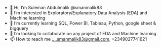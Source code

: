 - 👋 Hi, I’m Suleman Abdulmalik @smanmalik83
- 👀 I’m interested in Exploratory/Explanatory Data Analysis (EDA) and Machine learning
- 🌱 I’m currently learning SQL, Power BI, Tableau, Python, google sheet & bigquery
- 💞️ I’m looking to collaborate on any project of EDA and Machine learning
- 📫 How to reach me ....smanmalik83@gmail.com, +2349027741621

<!---
smanmalik83/smanmalik83 is a ✨ special ✨ repository because its `README.md` (this file) appears on your GitHub profile.
You can click the Preview link to take a look at your changes.
--->

